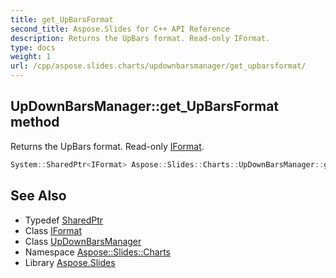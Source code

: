 ```yaml
---
title: get_UpBarsFormat
second_title: Aspose.Slides for C++ API Reference
description: Returns the UpBars format. Read-only IFormat.
type: docs
weight: 1
url: /cpp/aspose.slides.charts/updownbarsmanager/get_upbarsformat/
---
```

## UpDownBarsManager::get_UpBarsFormat method


Returns the UpBars format. Read-only [IFormat](../../iformat/).

```cpp
System::SharedPtr<IFormat> Aspose::Slides::Charts::UpDownBarsManager::get_UpBarsFormat() override
```

## See Also

* Typedef [SharedPtr](../../../system/sharedptr/)
* Class [IFormat](../../iformat/)
* Class [UpDownBarsManager](../)
* Namespace [Aspose::Slides::Charts](../../)
* Library [Aspose.Slides](../../../)
